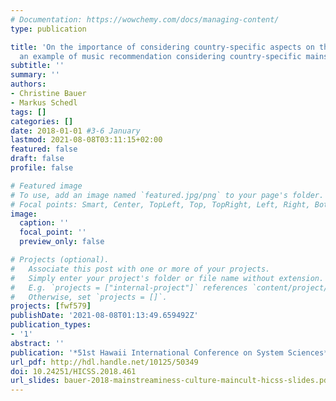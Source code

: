 ```yaml
---
# Documentation: https://wowchemy.com/docs/managing-content/
type: publication

title: 'On the importance of considering country-specific aspects on the online-market:
  an example of music recommendation considering country-specific mainstream'
subtitle: ''
summary: ''
authors:
- Christine Bauer
- Markus Schedl
tags: []
categories: []
date: 2018-01-01 #3-6 January
lastmod: 2021-08-08T03:11:15+02:00
featured: false
draft: false
profile: false

# Featured image
# To use, add an image named `featured.jpg/png` to your page's folder.
# Focal points: Smart, Center, TopLeft, Top, TopRight, Left, Right, BottomLeft, Bottom, BottomRight.
image:
  caption: ''
  focal_point: ''
  preview_only: false

# Projects (optional).
#   Associate this post with one or more of your projects.
#   Simply enter your project's folder or file name without extension.
#   E.g. `projects = ["internal-project"]` references `content/project/deep-learning/index.md`.
#   Otherwise, set `projects = []`.
projects: [fwf579]
publishDate: '2021-08-08T01:13:49.659492Z'
publication_types:
- '1'
abstract: ''
publication: '*51st Hawaii International Conference on System Sciences*'
url_pdf: http://hdl.handle.net/10125/50349
doi: 10.24251/HICSS.2018.461
url_slides: bauer-2018-mainstreaminess-culture-maincult-hicss-slides.pdf
---
```

